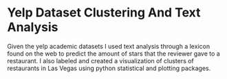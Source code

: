 # Yelp Dataset Clustering And Text Analysis

Given the yelp academic datasets I used text analysis through a lexicon found on the web to predict the amount of stars that the reviewer gave to a restaurant. I also labeled and created a visualization of clusters of restaurants in Las Vegas using  python statistical and plotting packages.

